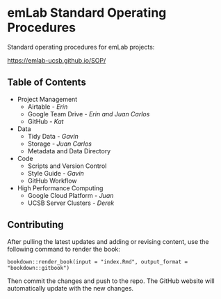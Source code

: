 # emLab Standard Operating Procedures

Standard operating procedures for emLab projects:

<https://emlab-ucsb.github.io/SOP/>


## Table of Contents

* Project Management  
    + Airtable - *Erin*
    + Google Team Drive - *Erin and Juan Carlos*
    + GitHub - *Kat*
* Data
    + Tidy Data - *Gavin*
    + Storage - *Juan Carlos*
    + Metadata and Data Directory
* Code
    + Scripts and Version Control
    + Style Guide - *Gavin*
    + GitHub Workflow
* High Performance Computing
    + Google Cloud Platform - *Juan*
    + UCSB Server Clusters - *Derek*


## Contributing

After pulling the latest updates and adding or revising content, use the following command to render the book:

`bookdown::render_book(input = "index.Rmd", output_format = "bookdown::gitbook")`

Then commit the changes and push to the repo. The GitHub website will automatically update with the new changes.
